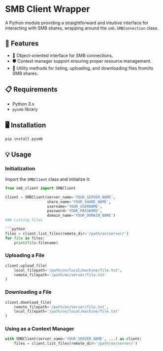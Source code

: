 # SMB Client Wrapper

A Python module providing a straightforward and intuitive interface for interacting with SMB shares, wrapping around the `smb.SMBConnection` class.

## 🚀 Features

- 🧩 Object-oriented interface for SMB connections.
- 🛡 Context manager support ensuring proper resource management.
- 📁 Utility methods for listing, uploading, and downloading files from/to SMB shares.

## 📋 Requirements

- Python 3.x
- `pysmb` library

## 🖥 Installation

```bash
pip install pysmb
```

## 💡 Usage

### Initialization

Import the `SMBClient` class and initialize it:
```python
from smb_client import SMBClient

client = SMBClient(server_name='YOUR_SERVER_NAME',
                   share_name='YOUR_SHARE_NAME',
                   username='YOUR_USERNAME',
                   password='YOUR_PASSWORD',
                   domain_name='YOUR_DOMAIN_NAME')
### Listing Files

```python
files = client.list_files(remote_dir='/path/on/server/')
for file in files:
    print(file.filename)
```

### Uploading a File

```python
client.upload_file(
    local_filepath='/path/on/local/machine/file.txt',
    remote_filepath='/path/on/server/file.txt'
)
```

### Downloading a File

```python
client.download_file(
    remote_filepath='/path/on/server/file.txt',
    local_filepath='/path/on/local/machine/file.txt'
)
```

### Using as a Context Manager

```python
with SMBClient(server_name='YOUR_SERVER_NAME', ...) as client:
    files = client.list_files(remote_dir='/path/on/server/')
```
